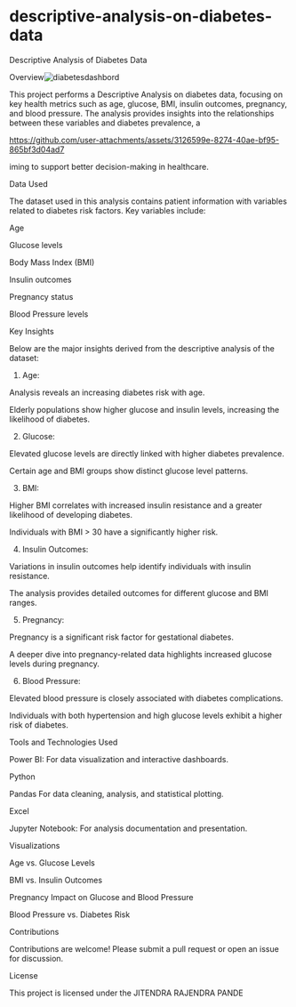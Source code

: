 # descriptive-analysis-on-diabetes-data
Descriptive Analysis of Diabetes Data



Overview![diabetesdashbord](https://github.com/user-attachments/assets/8737dbdd-b9f3-4859-a37e-4e9c8d33142f)


This project performs a Descriptive Analysis on diabetes data, focusing on key health metrics such as age, glucose, BMI, insulin outcomes, pregnancy, and blood pressure. The analysis provides insights into the relationships between these variables and diabetes prevalence, a

https://github.com/user-attachments/assets/3126599e-8274-40ae-bf95-865bf3d04ad7

iming to support better decision-making in healthcare.

Data Used

The dataset used in this analysis contains patient information with variables related to diabetes risk factors. Key variables include:

Age

Glucose levels

Body Mass Index (BMI)

Insulin outcomes

Pregnancy status

Blood Pressure levels


Key Insights

Below are the major insights derived from the descriptive analysis of the dataset:

1. Age:

Analysis reveals an increasing diabetes risk with age.

Elderly populations show higher glucose and insulin levels, increasing the likelihood of diabetes.



2. Glucose:

Elevated glucose levels are directly linked with higher diabetes prevalence.

Certain age and BMI groups show distinct glucose level patterns.



3. BMI:

Higher BMI correlates with increased insulin resistance and a greater likelihood of developing diabetes.

Individuals with BMI > 30 have a significantly higher risk.



4. Insulin Outcomes:

Variations in insulin outcomes help identify individuals with insulin resistance.

The analysis provides detailed outcomes for different glucose and BMI ranges.



5. Pregnancy:

Pregnancy is a significant risk factor for gestational diabetes.

A deeper dive into pregnancy-related data highlights increased glucose levels during pregnancy.



6. Blood Pressure:

Elevated blood pressure is closely associated with diabetes complications.

Individuals with both hypertension and high glucose levels exhibit a higher risk of diabetes.




Tools and Technologies Used

Power BI: For data visualization and interactive dashboards.

Python  

Pandas  For data cleaning, analysis, and statistical plotting.

 Excel 

Jupyter Notebook: For analysis documentation and presentation.


Visualizations

Age vs. Glucose Levels

BMI vs. Insulin Outcomes

Pregnancy Impact on Glucose and Blood Pressure

Blood Pressure vs. Diabetes Risk

Contributions

Contributions are welcome! Please submit a pull request or open an issue for discussion.

License

This project is licensed under the JITENDRA RAJENDRA PANDE 

